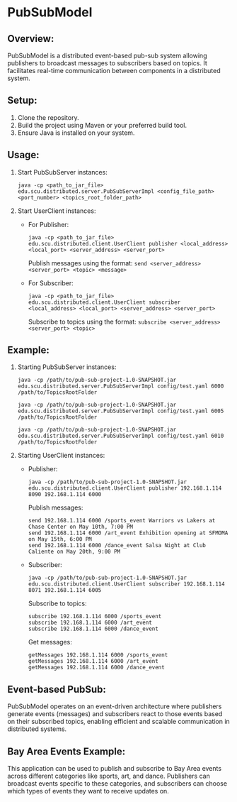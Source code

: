 # PubSubModel

## Overview:

PubSubModel is a distributed event-based pub-sub system allowing publishers to broadcast messages to subscribers based on topics. It facilitates real-time communication between components in a distributed system.

## Setup:

1. Clone the repository.
2. Build the project using Maven or your preferred build tool.
3. Ensure Java is installed on your system.

## Usage:

1. Start PubSubServer instances:
    ```
    java -cp <path_to_jar_file> edu.scu.distributed.server.PubSubServerImpl <config_file_path> <port_number> <topics_root_folder_path>
    ```

2. Start UserClient instances:
    - For Publisher:
        ```
        java -cp <path_to_jar_file> edu.scu.distributed.client.UserClient publisher <local_address> <local_port> <server_address> <server_port>
        ```
        Publish messages using the format: `send <server_address> <server_port> <topic> <message>`
        
    - For Subscriber:
        ```
        java -cp <path_to_jar_file> edu.scu.distributed.client.UserClient subscriber <local_address> <local_port> <server_address> <server_port>
        ```
        Subscribe to topics using the format: `subscribe <server_address> <server_port> <topic>`

## Example:

1. Starting PubSubServer instances:
    ```
    java -cp /path/to/pub-sub-project-1.0-SNAPSHOT.jar edu.scu.distributed.server.PubSubServerImpl config/test.yaml 6000 /path/to/TopicsRootFolder
    ```
    ```
    java -cp /path/to/pub-sub-project-1.0-SNAPSHOT.jar edu.scu.distributed.server.PubSubServerImpl config/test.yaml 6005 /path/to/TopicsRootFolder
    ```
    ```
    java -cp /path/to/pub-sub-project-1.0-SNAPSHOT.jar edu.scu.distributed.server.PubSubServerImpl config/test.yaml 6010 /path/to/TopicsRootFolder
    ```

2. Starting UserClient instances:
    - Publisher:
        ```
        java -cp /path/to/pub-sub-project-1.0-SNAPSHOT.jar edu.scu.distributed.client.UserClient publisher 192.168.1.114 8090 192.168.1.114 6000
        ```
        Publish messages:
        ```
        send 192.168.1.114 6000 /sports_event Warriors vs Lakers at Chase Center on May 10th, 7:00 PM
        send 192.168.1.114 6000 /art_event Exhibition opening at SFMOMA on May 15th, 6:00 PM
        send 192.168.1.114 6000 /dance_event Salsa Night at Club Caliente on May 20th, 9:00 PM
        ```

    - Subscriber:
        ```
        java -cp /path/to/pub-sub-project-1.0-SNAPSHOT.jar edu.scu.distributed.client.UserClient subscriber 192.168.1.114 8071 192.168.1.114 6005
        ```
        Subscribe to topics:
        ```
        subscribe 192.168.1.114 6000 /sports_event
        subscribe 192.168.1.114 6000 /art_event
        subscribe 192.168.1.114 6000 /dance_event
        ```
        Get messages:
        ```
        getMessages 192.168.1.114 6000 /sports_event
        getMessages 192.168.1.114 6000 /art_event
        getMessages 192.168.1.114 6000 /dance_event
        ```

## Event-based PubSub:

PubSubModel operates on an event-driven architecture where publishers generate events (messages) and subscribers react to those events based on their subscribed topics, enabling efficient and scalable communication in distributed systems.

## Bay Area Events Example:

This application can be used to publish and subscribe to Bay Area events across different categories like sports, art, and dance. Publishers can broadcast events specific to these categories, and subscribers can choose which types of events they want to receive updates on.
